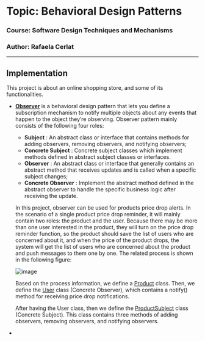 # Topic: Behavioral Design Patterns

### Course: Software Design Techniques and Mechanisms
### Author: Rafaela Cerlat

----

## Implementation

This project is about an online shopping store, and some of its functionalities.

* [**Observer**](https://github.com/rafaelacerlat/TMPS-labs/tree/main/src/main/java/BehavioralPatterns/Observer) is a behavioral design pattern that lets you define a subscription mechanism to notify multiple objects about any events that happen to the object they’re observing.
  Observer pattern mainly consists of the following four roles:

  - **Subject** : An abstract class or interface that contains methods for adding observers, removing observers, and notifying observers;
  - **Concrete Subject** : Concrete subject classes which implement methods defined in abstract subject classes or interfaces.
  - **Observer** : An abstract class or interface that generally contains an abstract method that receives updates and is called when a specific subject changes;
  - **Concrete Observer** : Implement the abstract method defined in the abstract observer to handle the specific business logic after receiving the update.

  In this project, observer can be used for products price drop alerts. In the scenario of a single product price drop reminder, it will mainly contain two roles: the product and the user. Because there may be more than one user interested in the product, they will turn on the price drop reminder function, so the product should save the list of users who are concerned about it, and when the price of the product drops, the system will get the list of users who are concerned about the product and push messages to them one by one. The related process is shown in the following figure:
  
  ![image](https://user-images.githubusercontent.com/41265306/209966378-291d1692-dd28-4319-bb2a-019e34ed0bc5.png)

  Based on the process information, we define a [Product](https://github.com/rafaelacerlat/TMPS-labs/blob/main/src/main/java/BehavioralPatterns/Product.java) class.
  Then, we define the [User](https://github.com/rafaelacerlat/TMPS-labs/blob/main/src/main/java/BehavioralPatterns/User.java) class (Concrete Observer), which contains a notify() method for receiving price drop notifications.
  
  After having the User class, then we define the [ProductSubject](https://github.com/rafaelacerlat/TMPS-labs/blob/main/src/main/java/BehavioralPatterns/Observer/ProductSubject.java) class (Concrete Subject). This class contains three methods of adding observers, removing observers, and notifying observers.

* 


